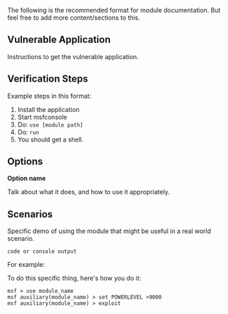 The following is the recommended format for module documentation.
But feel free to add more content/sections to this.


## Vulnerable Application

  Instructions to get the vulnerable application.

## Verification Steps

  Example steps in this format:

  1. Install the application
  2. Start msfconsole
  3. Do: ```use [module path]```
  4. Do: ```run```
  5. You should get a shell.

## Options

  **Option name**

  Talk about what it does, and how to use it appropriately.

## Scenarios

  Specific demo of using the module that might be useful in a real world scenario.

  ```
  code or console output
  ```

  For example:

  To do this specific thing, here's how you do it:

  ```
  msf > use module_name
  msf auxiliary(module_name) > set POWERLEVEL >9000
  msf auxiliary(module_name) > exploit
  ```